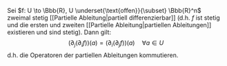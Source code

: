 Sei $f: U \to \Bbb{R}, U \underset{\text{offen}}{\subset} \Bbb{R}^n$  zweimal stetig [[Partielle Ableitung|partiell differenzierbar]] (d.h. $f$ ist stetig und die ersten und zweiten [[Partielle Ableitung|partiellen Ableitungen]] existieren und sind stetig). Dann gilt:
$$(\partial_j(\partial_i f))(a) = (\partial_i(\partial_j f))(a) \quad \forall a \in U$$
d.h. die Operatoren der partiellen Ableitungen kommutieren.